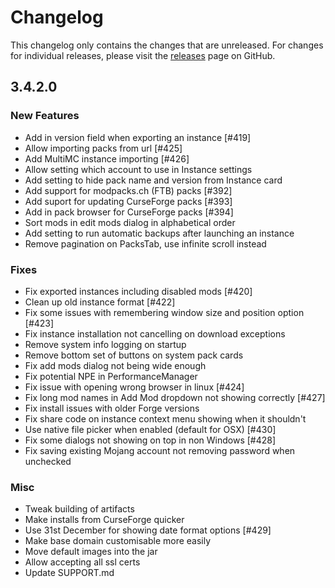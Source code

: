 # Changelog

This changelog only contains the changes that are unreleased. For changes for individual releases, please visit the
[releases](https://github.com/ATLauncher/ATLauncher/releases) page on GitHub.

## 3.4.2.0

### New Features
- Add in version field when exporting an instance [#419]
- Allow importing packs from url [#425]
- Add MultiMC instance importing [#426]
- Allow setting which account to use in Instance settings
- Add setting to hide pack name and version from Instance card
- Add support for modpacks.ch (FTB) packs [#392]
- Add suport for updating CurseForge packs [#393]
- Add in pack browser for CurseForge packs [#394]
- Sort mods in edit mods dialog in alphabetical order
- Add setting to run automatic backups after launching an instance
- Remove pagination on PacksTab, use infinite scroll instead

### Fixes
- Fix exported instances including disabled mods [#420]
- Clean up old instance format [#422]
- Fix some issues with remembering window size and position option [#423]
- Fix instance installation not cancelling on download exceptions
- Remove system info logging on startup
- Remove bottom set of buttons on system pack cards
- Fix add mods dialog not being wide enough
- Fix potential NPE in PerformanceManager
- Fix issue with opening wrong browser in linux [#424]
- Fix long mod names in Add Mod dropdown not showing correctly [#427]
- Fix install issues with older Forge versions
- Fix share code on instance context menu showing when it shouldn't
- Use native file picker when enabled (default for OSX) [#430]
- Fix some dialogs not showing on top in non Windows [#428]
- Fix saving existing Mojang account not removing password when unchecked

### Misc
- Tweak building of artifacts
- Make installs from CurseForge quicker
- Use 31st December for showing date format options [#429]
- Make base domain customisable more easily
- Move default images into the jar
- Allow accepting all ssl certs
- Update SUPPORT.md

